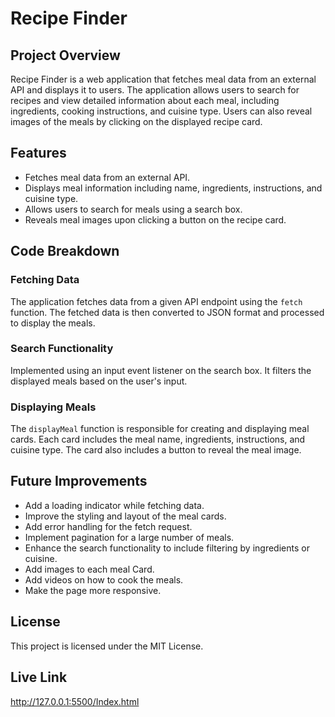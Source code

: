# Recipe Finder

## Project Overview

Recipe Finder is a web application that fetches meal data from an external API and displays it to users. The application allows users to search for recipes and view detailed information about each meal, including ingredients, cooking instructions, and cuisine type. Users can also reveal images of the meals by clicking on the displayed recipe card.

## Features

- Fetches meal data from an external API.
- Displays meal information including name, ingredients, instructions, and cuisine type.
- Allows users to search for meals using a search box.
- Reveals meal images upon clicking a button on the recipe card.

## Code Breakdown

### Fetching Data

The application fetches data from a given API endpoint using the `fetch` function. The fetched data is then converted to JSON format and processed to display the meals.

### Search Functionality
 Implemented using an input event listener on the search box. It filters the displayed meals based on the user's input.

### Displaying Meals
 The `displayMeal` function is responsible for creating and displaying meal cards. Each card includes the meal name, ingredients, instructions, and cuisine type. The card also includes a button to reveal the meal image.

## Future Improvements
- Add a loading indicator while fetching data.
- Improve the styling and layout of the meal cards.
- Add error handling for the fetch request.
- Implement pagination for a large number of meals.
- Enhance the search functionality to include filtering by ingredients or cuisine.
- Add images to each meal Card.
- Add videos on how to cook the meals.
- Make the page more responsive.

## License
This project is licensed under the MIT License.

## Live Link
http://127.0.0.1:5500/Index.html